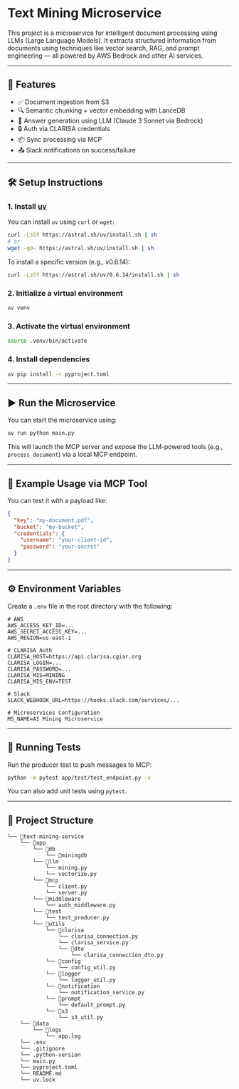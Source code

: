 # Text Mining Microservice

This project is a microservice for intelligent document processing using LLMs (Large Language Models). It extracts structured information from documents using techniques like vector search, RAG, and prompt engineering — all powered by AWS Bedrock and other AI services.

---

## 🚀 Features

- ✅ Document ingestion from S3
- 🔍 Semantic chunking + vector embedding with LanceDB
- 🤖 Answer generation using LLM (Claude 3 Sonnet via Bedrock)
- 🔒 Auth via CLARISA credentials
- 📦 Sync processing via MCP
- 📤 Slack notifications on success/failure

---

## 🛠️ Setup Instructions

### 1. Install [uv](https://github.com/astral-sh/uv)
You can install `uv` using `curl` or `wget`:

```bash
curl -LsSf https://astral.sh/uv/install.sh | sh
# or
wget -qO- https://astral.sh/uv/install.sh | sh
```

To install a specific version (e.g., v0.6.14):

```bash
curl -LsSf https://astral.sh/uv/0.6.14/install.sh | sh
```

### 2. Initialize a virtual environment

```bash
uv venv
```

### 3. Activate the virtual environment

```bash
source .venv/bin/activate
```

### 4. Install dependencies

```bash
uv pip install -r pyproject.toml
```

---

## ▶️ Run the Microservice

You can start the microservice using:

```bash
uv run python main.py
```

This will launch the MCP server and expose the LLM-powered tools (e.g., `process_document`) via a local MCP endpoint.

---

## 🧪 Example Usage via MCP Tool

You can test it with a payload like:

```json
{
  "key": "my-document.pdf",
  "bucket": "my-bucket",
  "credentials": {
    "username": "your-client-id",
    "password": "your-secret"
  }
}
```

---

## ⚙️ Environment Variables

Create a `.env` file in the root directory with the following:

```env
# AWS
AWS_ACCESS_KEY_ID=...
AWS_SECRET_ACCESS_KEY=...
AWS_REGION=us-east-1

# CLARISA Auth
CLARISA_HOST=https://api.clarisa.cgiar.org
CLARISA_LOGIN=...
CLARISA_PASSWORD=...
CLARISA_MIS=MINING
CLARISA_MIS_ENV=TEST

# Slack
SLACK_WEBHOOK_URL=https://hooks.slack.com/services/...

# Microservices Configuration
MS_NAME=AI Mining Microservice
```

---

## 🧪 Running Tests

Run the producer test to push messages to MCP:

```bash
python -m pytest app/test/test_endpoint.py -v
```

You can also add unit tests using `pytest`.

---

## 📂 Project Structure

```
└── 📁text-mining-service
    └── 📁app
        └── 📁db
            └── 📁miningdb
        └── 📁llm
            └── mining.py
            └── vectorize.py
        └── 📁mcp
            └── client.py
            └── server.py
        └── 📁middleware
            └── auth_middleware.py
        └── 📁test
            └── test_producer.py
        └── 📁utils
            └── 📁clarisa
                └── clarisa_connection.py
                └── clarisa_service.py
                └── 📁dto
                    └── clarisa_connection_dto.py
            └── 📁config
                └── config_util.py
            └── 📁logger
                └── logger_util.py
            └── 📁notification
                └── notification_service.py
            └── 📁prompt
                └── default_prompt.py
            └── 📁s3
                └── s3_util.py
    └── 📁data
        └── 📁logs
            └── app.log
    └── .env
    └── .gitignore
    └── .python-version
    └── main.py
    └── pyproject.toml
    └── README.md
    └── uv.lock
```
